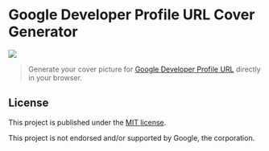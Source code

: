 # Google Developer Profile URL Cover Generator

![](https://i.imgur.com/AfxZ5j6.png)

> Generate your cover picture for [Google Developer Profile URL](https://twitter.com/googledevs/status/1462903723752046601) directly in your browser.


## License

This project is published under the [MIT license](/LICENSE.md). 

This project is not endorsed and/or supported by Google, the corporation.
